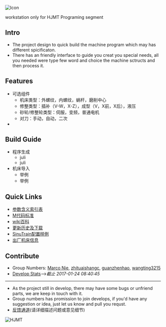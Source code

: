 ![Icon](http://i.imgur.com/cvRL2j3.png?2)

workstation only for HJMT Programing segment

## Intro

* The project design to quick build the machine program which may has different spicificaton.
* There has an friendly interface to guide you creat you special needs, all you needed were type few word and choice the machine sctructs and then process it.

## Features

* 可选组件
    * 机床类型：外螺纹，内螺纹，蜗杆，磨削中心
    * 修整类型：插补（V-W，X-Z），成型（V，X前，X后），液压
    * 砂轮/修整轮类型：伺服，变频，普通电机
    * 对刀：手动，自动，二次
* 

## Build Guide

* 程序生成
    * juli
    * juli
* 机床导入
    * 举例
    * 举例

## Quick Links

* [参数含义索引表](https://github.com/nie11kun/Programing_NC/blob/master/Parameter_Index.md)
* [M代码标准](https://github.com/nie11kun/Programing_NC/blob/master/M-sympol_Index.md)
* [wiki百科](https://github.com/nie11kun/Programing_NC/wiki)
* [更新历史及下载](https://github.com/nie11kun/Programing_NC/releases)
* [SinuTrain配置样例](https://github.com/nie11kun/Programing_NC/wiki/SinuTrain导出文件样例)
* [出厂机床信息](https://github.com/nie11kun/Programing_NC/blob/master/Sell_Log.md)

## Contribute

* Group Numbers: [Marco Nie](https://github.com/nie11kun), [zhituaishangc](https://github.com/zhituaishangc), [guanzhenhao](https://github.com/guanzhenhao), [wangting3215](https://github.com/wangting3215)
* [Develop Stats](https://nie11kun.github.io/Programing_NC/)-->*截止 2017-01-24 08:40:45*
---
* As the project still in develop, there may have some bugs or unfriend parts, we are keep in touch with it.
* Group numbers has promission to join develops, if you'd have any suggestion or idea, just let us know and pull you requst.
* [反馈通道](https://github.com/nie11kun/Programing_NC/issues)(请详细描述问题或意见细节)

![HJMT](http://i.imgur.com/3qvfsmZ.png)
